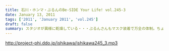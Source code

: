 ```yaml
---
title: 石川・ホンマ・ぶるんのBe-SIDE Your Life! vol.245-3
date: January 13, 2011
tags: ['2011', 'January 2011', 'vol.245']
draft: false
summary: スタジオが異様に乾燥している・・・ぶるんさんもマスク装着で万全の体制。ちょいちょい出てくる弊社のビーチさん曰く、ぶるんさんのメールの読み方は「輩っぽくて最高！！！」と珍しく今日は絶賛していました。NAMAE
---
```


http://project-phi.ddo.jp/ishikawa/ishikawa245_3.mp3